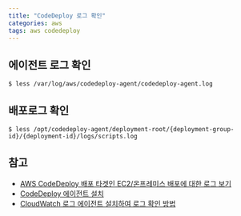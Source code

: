 ```yaml
---
title: "CodeDeploy 로그 확인"
categories: aws
tags: aws codedeploy
---
```


## 에이전트 로그 확인
```
$ less /var/log/aws/codedeploy-agent/codedeploy-agent.log
```

## 배포로그 확인
```
$ less /opt/codedeploy-agent/deployment-root/{deployment-group-id}/{deployment-id}/logs/scripts.log
```

## 참고
- [AWS CodeDeploy 배포 타겟인 EC2/온프레미스 배포에 대한 로그 보기](https://gamoo12.tistory.com/208)
- [CodeDeploy 에이전트 설치](https://docs.aws.amazon.com/ko_kr/codedeploy/latest/userguide/codedeploy-agent-operations-install.html)
- [CloudWatch 로그 에이전트 설치하여 로그 확인 방법](https://aws.amazon.com/ko/blogs/devops/view-aws-codedeploy-logs-in-amazon-cloudwatch-console/)